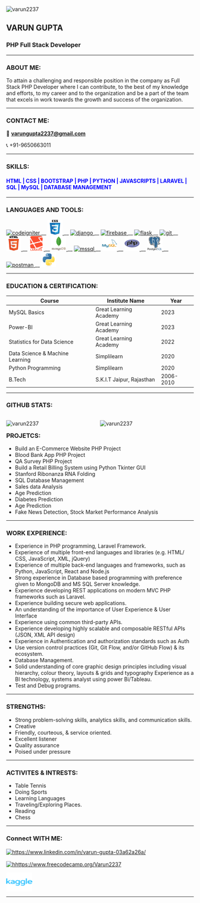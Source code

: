 <p align="left">
  <img
    src="https://user-images.githubusercontent.com/90236635/232446433-d5540fa2-fe28-4bb8-b929-cdb51fe61336.gif"
    alt="varun2237"
  />
</p>

<!DOCTYPE html>
<html lang="en">

<head>
    <meta charset="UTF-8">
    <meta http-equiv="X-UA-Compatible" content="IE=edge">
    <meta name="viewport" content="width=device-width, initial-scale=1.0">
    <link href="https://cdn.jsdelivr.net/npm/bootstrap@5.3.2/dist/css/bootstrap.min.css" rel="stylesheet" integrity="sha384-T3c6CoIi6uLrA9TneNEoa7RxnatzjcDSCmG1MXxSR1GAsXEV/Dwwykc2MPK8M2HN" crossorigin="anonymous">
</head>

<body>
<div class="container">
<div class="col-mt-5">

<h2> VARUN GUPTA  </h2> 
<h3> PHP Full Stack Developer </h3> 
<hr> 

<h3> ABOUT ME: </h3> 
<p>   To attain a challenging and responsible position in the company as Full Stack  PHP Developer where I can contribute, to the best of my knowledge and efforts,  to my career and to the organization and be a part of the team that excels in  work towards the growth and success of the organization. </p> 
<hr> 

<h3> CONTACT ME: </h3> 
      
📨 **varungupta2237@gmail.com** 

📞 +91-9650663011
<hr> 

<div class="row">
<h3> SKILLS: </h3>
<h4 style="color:blue;"> HTML | CSS | BOOTSTRAP | PHP | PYTHON | JAVASCRIPTS | LARAVEL | SQL | MySQL | DATABASE MANAGEMENT </h4>
</div>
<hr> 

<div class="row">
<h3> LANGUAGES AND TOOLS: </h3>
<p align ="left">
  <a href="https://codeigniter.com" target="_blank" rel="noreferrer">
    <img
      src="https://cdn.worldvectorlogo.com/logos/codeigniter.svg"
      alt="codeigniter"
      width="40"
      height="40"
    /> </a
  >__
  <a href="https://www.w3schools.com/css/" target="_blank" rel="noreferrer">
    <img
      src="https://raw.githubusercontent.com/devicons/devicon/master/icons/css3/css3-original-wordmark.svg"
      alt="css3"
      width="40"
      height="40"
    /> </a
  >__
  <a href="https://www.djangoproject.com/" target="_blank" rel="noreferrer">
    <img
      src="https://cdn.worldvectorlogo.com/logos/django.svg"
      alt="django"
      width="40"
      height="40"
    /> </a
  >__
  <a href="https://firebase.google.com/" target="_blank" rel="noreferrer">
    <img
      src="https://www.vectorlogo.zone/logos/firebase/firebase-icon.svg"
      alt="firebase"
      width="40"
      height="40"
    /> </a
  >__
  <a href="https://flask.palletsprojects.com/" target="_blank" rel="noreferrer">
    <img
      src="https://www.vectorlogo.zone/logos/pocoo_flask/pocoo_flask-icon.svg"
      alt="flask"
      width="40"
      height="40"
    /> </a
  >__
  <a href="https://git-scm.com/" target="_blank" rel="noreferrer">
    <img
      src="https://www.vectorlogo.zone/logos/git-scm/git-scm-icon.svg"
      alt="git"
      width="40"
      height="40"
    /> </a
  >__
  <a href="https://www.w3.org/html/" target="_blank" rel="noreferrer">
    <img
      src="https://raw.githubusercontent.com/devicons/devicon/master/icons/html5/html5-original-wordmark.svg"
      alt="html5"
      width="40"
      height="40"
    /> </a
  >__
  <a href="https://laravel.com/" target="_blank" rel="noreferrer">
    <img
      src="https://raw.githubusercontent.com/devicons/devicon/master/icons/laravel/laravel-plain-wordmark.svg"
      alt="laravel"
      width="40"
      height="40"
    /> </a
  >__
  <a href="https://www.mongodb.com/" target="_blank" rel="noreferrer">
    <img
      src="https://raw.githubusercontent.com/devicons/devicon/master/icons/mongodb/mongodb-original-wordmark.svg"
      alt="mongodb"
      width="40"
      height="40"
    />
  </a>
  __
  <a
    href="https://www.microsoft.com/en-us/sql-server"
    target="_blank"
    rel="noreferrer"
  >
    <img
      src="https://www.svgrepo.com/show/303229/microsoft-sql-server-logo.svg"
      alt="mssql"
      width="40"
      height="40"
    />
  </a>
  __
  <a href="https://www.mysql.com/" target="_blank" rel="noreferrer">
    <img
      src="https://raw.githubusercontent.com/devicons/devicon/master/icons/mysql/mysql-original-wordmark.svg"
      alt="mysql"
      width="40"
      height="40"
    />
  </a>
  __
  <a href="https://www.php.net" target="_blank" rel="noreferrer">
    <img
      src="https://raw.githubusercontent.com/devicons/devicon/master/icons/php/php-original.svg"
      alt="php"
      width="40"
      height="40"
    /> </a
  >__
  <a href="https://www.postgresql.org" target="_blank" rel="noreferrer">
    <img
      src="https://raw.githubusercontent.com/devicons/devicon/master/icons/postgresql/postgresql-original-wordmark.svg"
      alt="postgresql"
      width="40"
      height="40"
    />
  </a>
  __
  <a href="https://postman.com" target="_blank" rel="noreferrer">
    <img
      src="https://www.vectorlogo.zone/logos/getpostman/getpostman-icon.svg"
      alt="postman"
      width="40"
      height="40"
    /> </a
  >__
  <a href="https://www.python.org" target="_blank" rel="noreferrer">
    <img
      src="https://raw.githubusercontent.com/devicons/devicon/master/icons/python/python-original.svg"
      alt="python"
      width="40"
      height="40"
    />
  </a>
</p>
</div>
<hr> 

<div class="row">
<h3> EDUCATION & CERTIFICATION: </h3>
  <table class="table-success">
    <thead>
      <tr>
        <th>Course</th>
        <th>Institute Name</th>
        <th>Year</th>
      </tr>
    </thead>
    <tbody>
      <tr>
        <td>MySQL Basics</td>
        <td>Great Learning Academy</td>
        <td>2023</td>
      </tr>
      <tr>
        <td>Power-BI</td>
        <td>Great Learning Academy</td>
        <td>2023</td>
      </tr>
      <tr>
        <td>Statistics for Data Science</td>
        <td>Great Learning Academy</td>
        <td>2022</td>
      </tr>
      <tr>
        <td>Data Science & Machine Learning</td>
        <td>Simplilearn</td>
        <td>2020</td>
      </tr>
      <tr>
        <td>Python Programming</td>
        <td>Simplilearn</td>
        <td>2020</td>
      </tr>
      <tr>
        <td>B.Tech</td>
        <td>S.K.I.T Jaipur, Rajasthan</td>
        <td>2006-2010</td>
      </tr>
    </tbody>
  </table>
</div>
<hr> 

<h3> GITHUB STATS: </h3>
<div class = "container" style="width: 100%;">
  <div class = "column1" style="float: left; width: 50%;">
     <p> <img class="center" src="https://github-readme-stats.vercel.app/api/top-langs?username=varun2237&show_icons=true&locale=en&layout=compact" alt="varun2237"/>  </p>
  </div>
  <div class = "column2" style="float: left; width: 50%;">
     <p> <img  class="center" src="https://github-readme-stats.vercel.app/api?username=varun2237&show_icons=true&locale=en" alt="varun2237" />  </p>
  </div>
</div>
<hr> 

<div class="row">
<h3> PROJETCS: </h3>
  <ul>
    <li>  Build an E-Commerce Website PHP Project </li>
    <li>  Blood Bank App PHP Project </li>
    <li>  QA Survey PHP Project </li>
    <li>  Build a Retail Billing System using Python Tkinter GUI </li>
    <li>  Stanford Ribonanza RNA Folding </li>
    <li>  SQL Database Management </li>
    <li>  Sales data Analysis </li>
    <li>  Age Prediction </li>
    <li>  Diabetes Prediction </li>
    <li>  Age Prediction </li>
    <li>  Fake News Detection, Stock Market Performance Analysis </li>
  </ul>
</div>
<hr> 

<div class="row">
<h3> WORK EXPERIENCE: </h3>
<ul>
  <li> Experience in PHP programming, Laravel Framework.</li>
  <li>    Experience of multiple front-end languages and libraries (e.g. HTML/    CSS, JavaScript, XML, jQuery)  </li>
  <li>    Experience of multiple back-end languages and frameworks, such as    Python, JavaScript, React and Node.js  </li>
  <li>    Strong experience in Database based programming with preference given to    MongoDB and MS SQL Server knowledge.  </li>
  <li>    Experience developing REST applications on modern MVC PHP frameworks    such as Laravel.  </li>
  <li>Experience building secure web applications.</li>
  <li>    An understanding of the importance of User Experience & User Interface  </li>
  <li>Experience using common third-party APIs.</li>
  <li>    Experience developing highly scalable and composable RESTful APIs (JSON,    XML API design)  </li>
  <li>    Experience in Authentication and authorization standards such as Auth  </li>
  <li>    Use version control practices (Git, Git Flow, and/or GitHub Flow) & its    ecosystem.  </li>
  <li>Database Management.</li>
  <li>    Solid understanding of core graphic design principles including visual    hierarchy, colour theory, layouts & grids and typography Experience as a    BI technology, systems analyst using power Bi/Tableau.  </li>
  <li>Test and Debug programs.</li>
</ul>
</div>
<hr> 

<div class="row">
<h3> STRENGTHS: </h3>
<ul>
  <li>
    Strong problem-solving skills, analytics skills, and communication
    skills.
  </li>
  <li>Creative</li>
  <li>Friendly, courteous, & service oriented.</li>
  <li>Excellent listener</li>
  <li>Quality assurance</li>
  <li>Poised under pressure</li>
</ul>
</div>
<hr> 


<div class="row">
<h3> ACTIVITES & INTRESTS: </h3>
<ul>
  <li>Table Tennis</li>
  <li>Doing Sports</li>
  <li>Learning Languages</li>
  <li>Traveling/Exploring Places.</li>
  <li>Reading</li>
  <li>Chess</li>
</ul>
</div>
<hr> 


<div class="row">
<h3> Connect WITH ME: </h3>
  
<p align="left"> 
  
  <a href="https://linkedin.com/in/https://www.linkedin.com/in/varun-gupta-03a62a26a/" target="blank"> <img align="center" src="https://raw.githubusercontent.com/rahuldkjain/github-profile-readme-generator/master/src/images/icons/Social/linked-in-alt.svg" alt="https://www.linkedin.com/in/varun-gupta-03a62a26a/"   height="30"    width="40" /></a> 
  
  <a href="https://www.freecodecamp.org/Varun2237" target="blank"> <img align="center" src="https://raw.githubusercontent.com/gist/Deftwun/e3756a8b518cbb354425/raw/6584db8babd6cbc4ecb35ed36f0d184a506b979e/free-code-camp-logo.svg"
    alt="hhttps://www.freecodecamp.org/Varun2237"   height="30"    width="40" /></a> 
    
  <a href="https://www.kaggle.com/varungupta2237" target="blank"> <img align="center" src="https://raw.githubusercontent.com/varun2237/varun2237/08753bd2fcb478d6ff0f3547afcad814e11d2ee4/kaggle-color.svg"
    alt="https://www.kaggle.com/varungupta2237"   height="50"    width="70" /></a>
    
</p>
</div>

<hr> 

